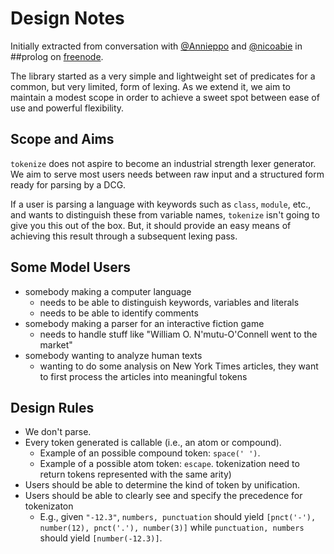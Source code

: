 # Design Notes

Initially extracted from conversation with
[@Annieppo](https://github.com/Anniepoo) and [@nicoabie](https://github.com/nicoabie) in
##prolog on [freenode](https://freenode.net/).

The library started as a very simple and lightweight set of predicates for a
common, but very limited, form of lexing. As we extend it, we aim to maintain a
modest scope in order to achieve a sweet spot between ease of use and powerful
flexibility.

## Scope and Aims

`tokenize` does not aspire to become an industrial strength lexer generator. We
aim to serve most users needs between raw input and a structured form ready for
parsing by a DCG.

If a user is parsing a language with keywords such as `class`, `module`, etc.,
and wants to distinguish these from variable names, `tokenize` isn't going to
give you this out of the box. But, it should provide an easy means of achieving
this result through a subsequent lexing pass.

## Some Model Users

* somebody making a computer language
  * needs to be able to distinguish keywords, variables and literals
  * needs to be able to identify comments
* somebody making a parser for an interactive fiction game
  * needs to handle stuff like "William O. N'mutu-O'Connell went to the market"
* somebody wanting to analyze human texts
  * wanting to do some analysis on New York Times articles, they want to first
    process the articles into meaningful tokens

## Design Rules

* We don't parse.
* Every token generated is callable (i.e., an atom or compound).
  * Example of an possible compound token: `space(' ')`.
  * Example of a possible atom token: `escape`.
  tokenization need to return tokens represented with the same arity)
* Users should be able to determine the kind of token by unification.
* Users should be able to clearly see and specify the precedence for tokenizaton
  * E.g., given `"-12.3"`, `numbers, punctuation` should yield `[pnct('-'),
    number(12), pnct('.'), number(3)]` while `punctuation, numbers` should yield
    `[number(-12.3)]`.
